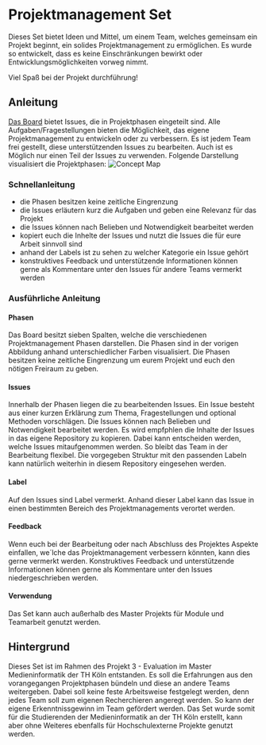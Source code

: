 # Projektmanagement Set

Dieses Set bietet Ideen und Mittel, um einem Team, welches gemeinsam ein Projekt beginnt, ein solides Projektmanagement zu ermöglichen. Es wurde so entwickelt, dass es keine Einschränkungen bewirkt oder Entwicklungsmöglichkeiten vorweg nimmt. 

Viel Spaß bei der Projekt durchführung!


## Anleitung

[Das Board](https://github.com/annasubach/WTW-Projektmanagment-Test/projects/1) bietet Issues, die in Projektphasen eingeteilt sind. Alle Aufgaben/Fragestellungen bieten die Möglichkeit, das eigene Projektmanagement zu entwickeln oder zu verbessern. Es ist jedem Team frei gestellt, diese unterstützenden Issues zu bearbeiten. Auch ist es Möglich nur einen Teil der Issues zu verwenden. Folgende Darstellung visualisiert die Projektphasen:
![Concept Map](https://github.com/annasubach/WTW-Projektmanagment-Test/blob/main/Concept%20Map%20PM.jpg) 

### Schnellanleitung

- die Phasen besitzen keine zeitliche Eingrenzung
- die Issues erläutern kurz die Aufgaben und geben eine Relevanz für das Projekt
- die Issues können nach Belieben und Notwendigkeit bearbeitet werden
- kopiert euch die Inhelte der Issues und nutzt die Issues die für eure Arbeit sinnvoll sind
- anhand der Labels ist zu sehen zu welcher Kategorie ein Issue gehört
- konstruktives Feedback und unterstützende Informationen können gerne als Kommentare unter den Issues für andere Teams vermerkt werden


### Ausführliche Anleitung

#### Phasen
Das Board besitzt sieben Spalten, welche die verschiedenen Projektmanagement Phasen darstellen. Die Phasen sind in der vorigen Abbildung anhand unterschiedlicher Farben visualisiert.
Die Phasen besitzen keine zeitliche Eingrenzung um eurem Projekt und euch den nötigen Freiraum zu geben.

#### Issues
Innerhalb der Phasen liegen die zu bearbeitenden Issues. Ein Issue besteht aus einer kurzen Erklärung zum Thema, Fragestellungen und optional Methoden vorschlägen. Die Issues können nach Belieben und Notwendigkeit bearbeitet werden. Es wird empfphlen die Inhalte der Issues in das eigene Repository zu kopieren. Dabei kann entscheiden werden, welche Issues mitaufgenommen werden. So bleibt das Team in der Bearbeitung flexibel. Die vorgegeben Struktur mit den passenden Labeln kann natürlich weiterhin in diesem Repository eingesehen werden.

#### Label
Auf den Issues sind Label vermerkt. Anhand dieser Label kann das Issue in einen bestimmten Bereich des Projektmanagements verortet werden.

#### Feedback
Wenn euch bei der Bearbeitung oder nach Abschluss des Projektes Aspekte einfallen, we´lche das Projektmanagement verbessern könnten, kann dies gerne vermerkt werden. Konstruktives Feedback und unterstützende Informationen können gerne als Kommentare unter den Issues niedergeschrieben werden.

#### Verwendung
Das Set kann auch außerhalb des Master Projekts für Module und Teamarbeit genutzt werden.

## Hintergrund

Dieses Set ist im Rahmen des Projekt 3 - Evaluation im Master Medieninformatik der TH Köln entstanden. Es soll die Erfahrungen aus den vorangegangen Projektphasen bündeln und diese an andere Teams weitergeben. Dabei soll keine feste Arbeitsweise festgelegt werden, denn jedes Team soll zum eigenen Recherchieren angeregt werden. So kann der eigene Erkenntnissgewinn im Team gefördert werden. Das Set wurde somit für die Studierenden der Medieninformatik an der TH Köln erstellt, kann aber ohne Weiteres ebenfalls für Hochschulexterne Projekte genutzt werden.
